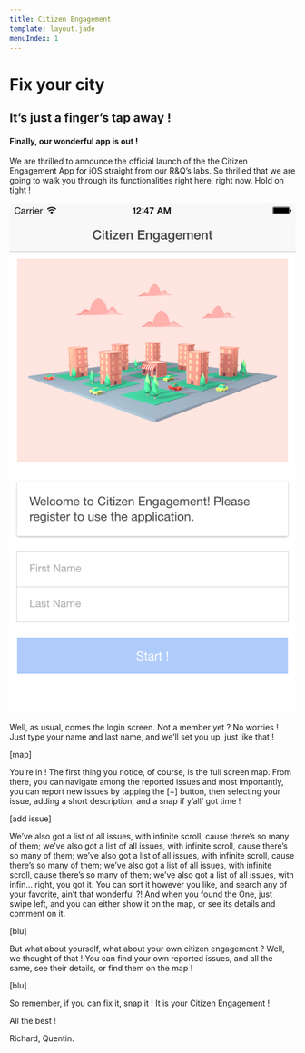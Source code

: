 ```yaml
---
title: Citizen Engagement
template: layout.jade
menuIndex: 1
---
```


# Fix your city

## It’s just a finger’s tap away !

#### Finally, our wonderful app is out !

We are thrilled to announce the official launch of the the Citizen Engagement App for iOS straight from our R&Q’s labs. So thrilled that we are going to walk you through its functionalities right here, right now. Hold on tight !

![Login](img/login.png)

Well, as usual, comes the login screen. Not a member yet ? No worries ! Just type your name and last name, and we’ll set you up, just like that !

[map]

You’re in ! The first thing you notice, of course, is the full screen map. From there, you can navigate among the reported issues and most importantly, you can report new issues by tapping the [+] button, then selecting your issue, adding a short description, and a snap if y’all’ got time !

[add issue]

We’ve also got a list of all issues, with infinite scroll, cause there’s so many of them; we’ve also got a list of all issues, with infinite scroll, cause there’s so many of them; we’ve also got a list of all issues, with infinite scroll, cause there’s so many of them; we’ve also got a list of all issues, with infinite scroll, cause there’s so many of them; we’ve also got a list of all issues, with infin… right, you got it.
You can sort it however you like, and search any of your favorite, ain’t that wonderful ?! And when you found the One, just swipe left, and you can either show it on the map, or see its details and comment on it.

[blu]

But what about yourself, what about your own citizen engagement ? Well, we thought of that ! You can find your own reported issues, and all the same, see their details, or find them on the map !

[blu]

So remember, if you can fix it, snap it !
It is your Citizen Engagement !

All the best !

Richard, Quentin.